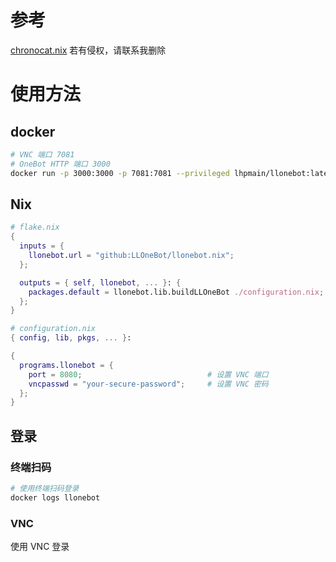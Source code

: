 # 参考

[chronocat.nix](https://github.com/Anillc/chronocat.nix) 若有侵权，请联系我删除


# 使用方法

## docker

```bash
# VNC 端口 7081
# OneBot HTTP 端口 3000
docker run -p 3000:3000 -p 7081:7081 --privileged lhpmain/llonebot:latest
```

## Nix

```nix
# flake.nix
{
  inputs = {
    llonebot.url = "github:LLOneBot/llonebot.nix";
  };

  outputs = { self, llonebot, ... }: {
    packages.default = llonebot.lib.buildLLOneBot ./configuration.nix;
  };
}
```

```nix
# configuration.nix
{ config, lib, pkgs, ... }:

{
  programs.llonebot = {
    port = 8080;                            # 设置 VNC 端口
    vncpasswd = "your-secure-password";     # 设置 VNC 密码
  };
}
```

## 登录
### 终端扫码

```bash
# 使用终端扫码登录
docker logs llonebot
```

### VNC

使用 VNC 登录